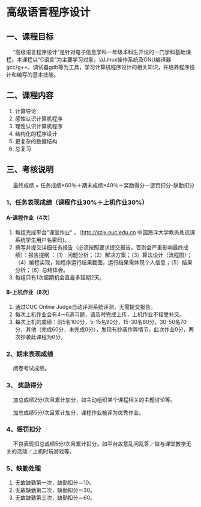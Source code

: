 # 高级语言程序设计
## 一、课程目标
&emsp; “高级语言程序设计”是针对电子信息学科一年级本科生开设的一门学科基础课程。本课程以“C语言”为主要学习对象，以Linux操作系统及GNU编译器gcc/g++、调试器gdb等为工具，学习计算机程序设计的相关知识，并培养程序设计和编写的基本技能。

## 二、课程内容
1. 	计算导论
1. 	感性认识计算机程序
1. 	理性认识计算机程序
1.	结构化的程序设计
1. 	更复杂的数据结构
1. 	总复习

## 三、考核说明
&emsp; 最终成绩 = 任务成绩×60％＋期末成绩×40％＋奖励得分－惩罚扣分-缺勤扣分

### 1、任务表现成绩（课程作业30%＋上机作业30%）

#### A-课程作业（4次）   
1. 	每组完成平台“课堂作业” ，（http://szjx.ouc.edu.cn 中国海洋大学教务处选课系统学生用户名密码)。
1. 	撰写并提交详细任务报告（必须按照要求提交报告，否则会严重影响最终成绩）：报告提纲 ：（1） 问题分析；（2）解决方案；（3）算法设计（流程图）；（4）编程实现，如程序运行结果截图，运行结果需体现个人信息；（5）结果分析；（6）总结体会。
1. 	每组只有1次超期机会且最多延期2天。
#### B-上机作业（8次）
1. 通过OUC Online Judge自动评测系统评测，无需提交报告。
1. 每次上机作业会有4～6道习题，请及时完成上传，上机作业不接受补交。
1.  每次上机的成绩：前5名100分，5-15名90分，15-30名80分，30-50名70分，其他（完成60分，未完成0分），发现有抄袭作弊情节，此次作业0分，两次抄袭此课程为0分。
### 2、期末表现成绩
&emsp;  闭卷考试成绩。
### 3、	奖励得分
&emsp; 加总成绩2分/次且累计加分，如主动组织某个课程相关的主题讨论等。

&emsp; 加总成绩5分/次且累计加分，课程作业被评为优秀作业。
### 4、惩罚扣分
&emsp; 不良表现扣总成绩5分/次且累计扣分。如平台故意乱问乱答／做与课堂教学无关的活动／上机时玩游戏等。
### 5、缺勤处理
1.  无故缺勤第一次，缺勤扣分＝10。
1.  无故缺勤第二次，缺勤扣分＝30。
1.  无故缺勤第三次，缺勤扣分＝60。
